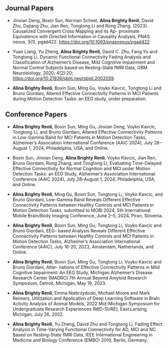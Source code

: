 
## Journal Papers
- Jinxian Deng, Boxin Sun, Norman Scheel, **Alina Brighty Renli**, David Zhu, Dajiang Zhu, Jian Ren, Tongtong Li and Rong Zhang. (2023). Causalized Convergent Cross Mapping and its Ap- proximate Equivalence with Directed Information in Causality Analysis, PNAS nexus, 3(1), pgad422. https://doi.org/10.1093/pnasnexus/pgad422

- Yuan Liang, Yu Zheng, **Alina Brighty Renli**, David C. Zhu, Fang Yu and Tongtong Li. Dynamic Functional Connectivity Fading Analysis and Classification of Alzheimer’s Disease, Mild Cognitive Impairment and Normal Control Subjects based on Resting-State fMRI Data, OBM Neurobiology, 2020; 4(2):20;  https://doi.org/10.21926/obm.neurobiol.2002059.

- **Alina Brighty Renli**, Boxin Sun, Ming Gu, Voyko Kavcic, Tongtong Li and Bruno Giordani, Altered Effective Connectivity Patterns in MCI Patients during Motion Detection Tasks: an EEG study, under preparation.


## Conference Papers
- **Alina Brighty Renli**, Boxin Sun, Ming Gu, Jinxian Deng, Voyko Kavcic, Tongtong Li, and Bruno Giordani, Altered Effective Connectivity Patterns in Low-Gamma Band for MCI Patients in Motion Detection Tasks, Alzheimer’s Association International Conference (AAIC 2024), July 28–August 1, 2024, Philadelphia, USA, and Online.
  
- Boxin Sun, Jinxian Deng, **Alina Brighty Renli**, Voyko Kavcic, Jian Ren, Bruno Giordani, Rong Zhang, and Tongtong Li, Evaluating Time-Delayed Effective Connectivity for Normal Cognition and MCI under Motion Detection Tasks: an EEG Study, Alzheimer’s Association International Conference (AAIC 2024), July 28–August 1, 2024, Philadelphia, USA, and Online.
  
- **Alina Brighty Renli**, Ming Gu, Boxin Sun, Tongtong Li, Voyko Kavcic, and Bruno Giordani, Low-Gamma Band Reveals Different Effective Connectivity Patterns between Healthy Controls and MCI Patients in Motion Detection Tasks, submitted to MOBI 2024, 5th International Mobile Brain/Body Imaging Conference, June 2–5, 2024, Piran, Slovenia.

- **Alina Brighty Renli**, Boxin Sun, Ming Gu, Tongtong Li, Voyko Kavcic and Bruno Giordani, EEG- based Analysis Reveals Different Effective Connectivity Patterns between Healthy Controls and MCI Patients in Motion Detection Tasks, Alzheimer’s Association International Conference (AAIC), July 16-20, 2023, Amsterdam, Netherlands, and Online.

- **Alina Brighty Renli**, Boxin Sun, Ming Gu, Tongtong Li, Voyko Kavcic and Bruno Giordani, Alter- nations of Effective Connectivity Patterns in Mild Cognitive Impairment: An EEG Study, Michigan Alzheimer’s Disease Research Center (MADRC) 7th Annual Beyond Amyloid Research Symposium, Detroit, Michigan, May 19, 2023.

- **Alina Brighty Renli**, Emma Niebrzydoski, Michael Moore and Mark Reimers, Utilization and Application of Deep Learning Software in Brain Activity Analysis of Animal Models, 2022 Mid-Michigan Symposium for Undergraduate Research Experiences (MID-SURE), East Lansing, Michigan, July 26, 2022.

- **Alina Brighty Renli**, Yu Zheng, David Zhu and Tongtong Li, Fading Effect Analysis in Time-Varying Functional Connectivity for AD, MCI and NC Based on Resting-State fMRI Data, IEEE International Engineering in Medicine and Biology Conference (EMBC) 2019, Berlin, Germany.
